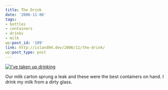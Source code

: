 ```yaml
---
title: The Drink
date: '2006-11-06'
tags:
- bottles
- containers
- drinks
- milk
wp:post_id: '109'
link: http://island94.dev/2006/11/the-drink/
wp:post_type: post
---
```


[ ![I've taken up drinking](http://static.flickr.com/116/289669879_a9cbdc16a1.jpg) ](http://www.flickr.com/photos/bensheldon/289669879/ "Photo Sharing")

Our milk carton sprung a leak and these were the best containers on hand. I drink my milk from a dirty glass.